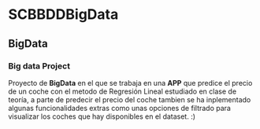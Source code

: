 # SCBBDDBigData
## BigData
### Big data Project
Proyecto de **BigData** en el que se trabaja en una **APP** que predice el precio de un coche con el metodo de Regresión Lineal estudiado en clase de teoría, a parte de predecir el precio del coche tambien se ha inplementado algunas funcionalidades extras como unas opciones de filtrado para visualizar los coches que hay disponibles en el dataset. :)
